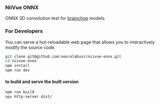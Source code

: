 ### NiiVue ONNX

ONNX 3D convolution test for [brainchop](https://github.com/neuroneural/brainchop) models.

### For Developers

You can serve a hot-reloadable web page that allows you to interactively modify the source code.

```bash
git clone git@github.com:neurolabusc/niivue-onnx.git
cd niivue-onnx
npm install
npm run dev
```

#### to build and serve the built version

```bash
npm run build
npx http-server dist/
```

